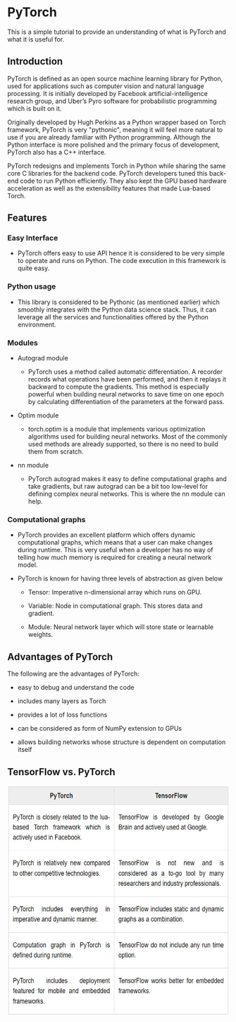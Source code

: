 # PyTorch

This is a simple tutorial to provide an understanding of what is PyTorch and what it is useful for.

## Introduction

PyTorch is defined as an open source machine learning library for Python, used for applications such as computer vision and natural language processing. It is initially developed by Facebook artificial-intelligence research group, and Uber’s Pyro software for probabilistic programming which is built on it.

Originally developed by Hugh Perkins as a Python wrapper based on Torch framework, PyTorch is very "pythonic", meaning it will feel more natural to use if you are already familiar with Python programming. Although the Python interface is more polished and the primary focus of development, PyTorch also has a C++ interface.

PyTorch redesigns and implements Torch in Python while sharing the same core C libraries for the backend code. PyTorch developers tuned this back-end code to run Python efficiently. They also kept the GPU based hardware acceleration as well as the extensibility features that made Lua-based Torch.

## Features

### Easy Interface
- PyTorch offers easy to use API hence it is considered to be very simple to operate and runs on Python. The code execution in this framework is quite easy.

### Python usage
- This library is considered to be Pythonic (as mentioned earlier) which smoothly integrates with the Python data science stack. Thus, it can leverage all the services and functionalities offered by the Python environment.

### Modules
- Autograd module
   - PyTorch uses a method called automatic differentiation. A recorder records what operations have been performed, and then it replays it backward to compute the gradients. This method is especially powerful when building neural networks to save time on one epoch by calculating differentiation of the parameters at the forward pass.

- Optim module
   - torch.optim is a module that implements various optimization algorithms used for building neural networks. Most of the commonly used methods are already supported, so there is no need to build them from scratch.

- nn module
   - PyTorch autograd makes it easy to define computational graphs and take gradients, but raw autograd can be a bit too low-level for defining complex neural networks. This is where the nn module can help.

### Computational graphs 
- PyTorch provides an excellent platform which offers dynamic computational graphs, which means that a user can make changes during runtime. This is very useful when a developer has no way of telling how much memory is required for creating a neural network model.

- PyTorch is known for having three levels of abstraction as given below

   - Tensor: Imperative n-dimensional array which runs on GPU.

   - Variable: Node in computational graph. This stores data and gradient.

   - Module: Neural network layer which will store state or learnable weights.

## Advantages of PyTorch
The following are the advantages of PyTorch:

- easy to debug and understand the code

- includes many layers as Torch

- provides a lot of loss functions

- can be considered as form of NumPy extension to GPUs

- allows building networks whose structure is dependent on computation itself

## TensorFlow vs. PyTorch

<img src="https://github.com/aceirus/PyTorch/blob/main/pictures/PyTorch.vs.TensorFlow.jpg" width=604 height=523 style="float: left; margin-right: 0px;" />
